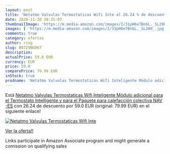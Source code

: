 ```yaml
---
layout: post
title: 'Netatmo Valvulas Termostaticas Wifi Inte al 26.24 % de descuento'
date: 2020-11-28 20:31:07
thumbnailImage: 'https://m.media-amazon.com/images/I/31pH6e7BnbL._SL200_.jpg'
images: [ 'https://m.media-amazon.com/images/I/31pH6e7BnbL._SL200_.jpg' ]
comments: true
category: ofertas
author: ring
slug: B072VNG96T
description:
actualPrice: 59.0 EUR
currency: EUR
price: 59.0
comparePrice: 79.99 EUR
inStock: true
prodname: 'Netatmo Valvulas Termostaticas Wifi Inteligente Módulo adicional para el Termostato Intelligente y para el Paquete para calefacción colectiva  NAV -ES'
---
```


Está [Netatmo Valvulas Termostaticas Wifi Inteligente Módulo adicional para el Termostato Intelligente y para el Paquete para calefacción colectiva  NAV -ES](https://www.amazon.es/dp/B072VNG96T/?tag=tolees-21) con 26.24 de descuento por 59.0 EUR (original: 79.99 EUR) en el siguiente enlace!

[![Netatmo Valvulas Termostaticas Wifi Inte](https://m.media-amazon.com/images/I/31pH6e7BnbL._SL200_.jpg)](https://www.amazon.es/dp/B072VNG96T/?tag=tolees-21)

[Ver la oferta!!](https://www.amazon.es/dp/B072VNG96T/?tag=tolees-21)

Links participate in Amazon Associate program and might generate a comission on qualifying sales


